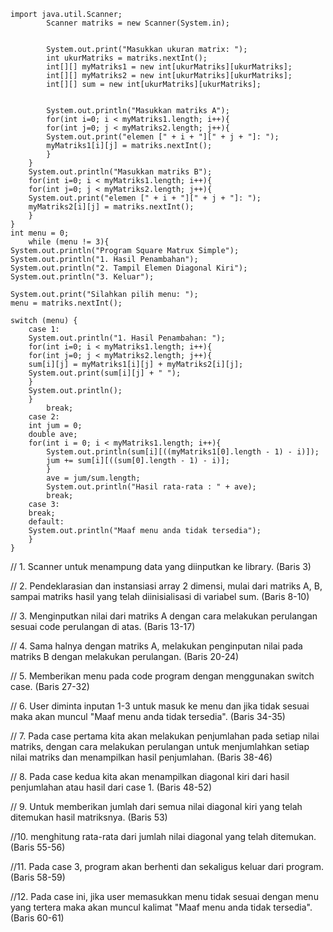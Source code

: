 ```
import java.util.Scanner;
        Scanner matriks = new Scanner(System.in);
        

        System.out.print("Masukkan ukuran matrix: ");
        int ukurMatriks = matriks.nextInt();
        int[][] myMatriks1 = new int[ukurMatriks][ukurMatriks];
        int[][] myMatriks2 = new int[ukurMatriks][ukurMatriks];
        int[][] sum = new int[ukurMatriks][ukurMatriks];
        

        System.out.println("Masukkan matriks A");
        for(int i=0; i < myMatriks1.length; i++){
        for(int j=0; j < myMatriks2.length; j++){
        System.out.print("elemen [" + i + "][" + j + "]: ");
        myMatriks1[i][j] = matriks.nextInt();
        }
    }
    System.out.println("Masukkan matriks B");
    for(int i=0; i < myMatriks1.length; i++){
    for(int j=0; j < myMatriks2.length; j++){
    System.out.print("elemen [" + i + "][" + j + "]: ");
    myMatriks2[i][j] = matriks.nextInt();
    }
}
int menu = 0;
	while (menu != 3){
System.out.println("Program Square Matrux Simple");
System.out.println("1. Hasil Penambahan");
System.out.println("2. Tampil Elemen Diagonal Kiri");
System.out.println("3. Keluar");

System.out.print("Silahkan pilih menu: ");
menu = matriks.nextInt();

switch (menu) {
    case 1:
    System.out.println("1. Hasil Penambahan: ");
    for(int i=0; i < myMatriks1.length; i++){
    for(int j=0; j < myMatriks2.length; j++){
    sum[i][j] = myMatriks1[i][j] + myMatriks2[i][j];
    System.out.print(sum[i][j] + " ");
    }
    System.out.println();
    } 
        break;
    case 2:
    int jum = 0;
    double ave;
    for(int i = 0; i < myMatriks1.length; i++){
        System.out.println(sum[i][((myMatriks1[0].length - 1) - i)]);
        jum += sum[i][((sum[0].length - 1) - i)];
        }
        ave = jum/sum.length;
        System.out.println("Hasil rata-rata : " + ave);
        break;
    case 3:
    break;
    default:
    System.out.println("Maaf menu anda tidak tersedia");
    }
}
```
// 1. Scanner untuk menampung data yang diinputkan ke library. (Baris 3)

// 2. Pendeklarasian dan instansiasi array 2 dimensi, mulai dari matriks A, B, sampai matriks hasil yang telah diinisialisasi di variabel sum. (Baris 8-10)

// 3. Menginputkan nilai dari matriks A dengan cara melakukan perulangan sesuai code perulangan di atas. (Baris 13-17)

// 4. Sama halnya dengan matriks A, melakukan penginputan nilai pada matriks B dengan melakukan perulangan. (Baris 20-24)

// 5. Memberikan menu pada code program dengan menggunakan switch case. (Baris 27-32)

// 6. User diminta inputan 1-3 untuk masuk ke menu dan jika tidak sesuai maka akan muncul "Maaf menu anda tidak tersedia". (Baris 34-35)

// 7. Pada case pertama kita akan melakukan penjumlahan pada setiap nilai matriks, dengan cara melakukan perulangan untuk menjumlahkan setiap nilai matriks dan menampilkan hasil penjumlahan. (Baris 38-46)

// 8. Pada case kedua kita akan menampilkan diagonal kiri dari hasil penjumlahan atau hasil dari case 1. (Baris 48-52)

// 9. Untuk memberikan jumlah dari semua nilai diagonal kiri yang telah ditemukan hasil matriksnya. (Baris 53)

//10. menghitung rata-rata dari jumlah nilai diagonal yang telah ditemukan. (Baris 55-56)

//11. Pada case 3, program akan berhenti dan sekaligus keluar dari program. (Baris 58-59)

//12. Pada case ini, jika user memasukkan menu tidak sesuai dengan menu yang tertera maka akan muncul kalimat "Maaf menu anda tidak tersedia". (Baris 60-61)